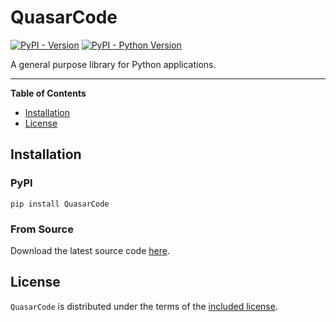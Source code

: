 # QuasarCode

[![PyPI - Version](https://img.shields.io/pypi/v/QuasarCode.svg)](https://pypi.org/project/QuasarCode)
[![PyPI - Python Version](https://img.shields.io/pypi/pyversions/QuasarCode.svg)](https://pypi.org/project/QuasarCode)

A general purpose library for Python applications.

-----

**Table of Contents**

- [Installation](#installation)
- [License](#license)

## Installation

### PyPI

```console
pip install QuasarCode
```

### From Source

Download the latest source code [here](https://github.com/QuasarX1/QuasarCode/tree/dev-python/QuasarCode_Python/src).

## License

`QuasarCode` is distributed under the terms of the [included license](./LICENSE.txt).

